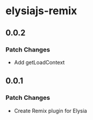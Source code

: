 # elysiajs-remix

## 0.0.2

### Patch Changes

-   Add getLoadContext

## 0.0.1

### Patch Changes

-   Create Remix plugin for Elysia
